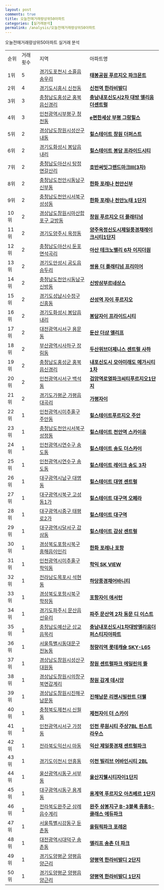 ```yaml
---
layout: post
comments: true
title: 오늘전매거래량상위50아파트
categories: [실거래분석]
permalink: /analysis/오늘전매거래량상위50아파트
---
```


오늘전매거래량상위50아파트 실거래 분석

<table>
  <tr>
    <td>순위</td>
    <td>거래횟수</td>
    <td>지역</td>
    <td>아파트명</td>
  </tr>

  <tr>
    <td>1위</td>
    <td>5</td>
    <td><a href="/apt/경기도포천시소흘읍송우리">경기도포천시 소흘읍송우리</a></td>
    <td colspan="4" style="font-weight: bold;"><a href="/apt/경기도포천시소흘읍송우리태봉공원푸르지오파크몬트">태봉공원 푸르지오 파크몬트</a></td>
  </tr>

  <tr>
    <td>2위</td>
    <td>4</td>
    <td><a href="/apt/경기도시흥시신천동">경기도시흥시 신천동</a></td>
    <td colspan="4" style="font-weight: bold;"><a href="/apt/경기도시흥시신천동신천역한라비발디">신천역 한라비발디</a></td>
  </tr>

  <tr>
    <td>3위</td>
    <td>3</td>
    <td><a href="/apt/충청남도홍성군홍북읍신경리">충청남도홍성군 홍북읍신경리</a></td>
    <td colspan="4" style="font-weight: bold;"><a href="/apt/충청남도홍성군홍북읍신경리충남내포신도시2차대방엘리움더센트럴">충남내포신도시2차 대방 엘리움 더센트럴</a></td>
  </tr>

  <tr>
    <td>4위</td>
    <td>3</td>
    <td><a href="/apt/인천광역시부평구청천동">인천광역시부평구 청천동</a></td>
    <td colspan="4" style="font-weight: bold;"><a href="/apt/인천광역시부평구청천동e편한세상부평그랑힐스">e편한세상 부평 그랑힐스</a></td>
  </tr>

  <tr>
    <td>5위</td>
    <td>2</td>
    <td><a href="/apt/경상남도창원시성산구내동">경상남도창원시성산구 내동</a></td>
    <td colspan="4" style="font-weight: bold;"><a href="/apt/경상남도창원시성산구내동힐스테이트창원더퍼스트">힐스테이트 창원 더퍼스트</a></td>
  </tr>

  <tr>
    <td>6위</td>
    <td>2</td>
    <td><a href="/apt/경기도화성시봉담읍내리">경기도화성시 봉담읍내리</a></td>
    <td colspan="4" style="font-weight: bold;"><a href="/apt/경기도화성시봉담읍내리힐스테이트봉담프라이드시티">힐스테이트 봉담 프라이드시티</a></td>
  </tr>

  <tr>
    <td>7위</td>
    <td>2</td>
    <td><a href="/apt/충청남도아산시탕정면갈산리">충청남도아산시 탕정면갈산리</a></td>
    <td colspan="4" style="font-weight: bold;"><a href="/apt/충청남도아산시탕정면갈산리호반써밋그랜드마크Ⅲ(3차)">호반써밋그랜드마크Ⅲ(3차)</a></td>
  </tr>

  <tr>
    <td>8위</td>
    <td>2</td>
    <td><a href="/apt/충청남도천안시동남구신부동">충청남도천안시동남구 신부동</a></td>
    <td colspan="4" style="font-weight: bold;"><a href="/apt/충청남도천안시동남구신부동한화포레나천안신부">한화 포레나 천안신부</a></td>
  </tr>

  <tr>
    <td>9위</td>
    <td>2</td>
    <td><a href="/apt/충청남도천안시서북구성성동">충청남도천안시서북구 성성동</a></td>
    <td colspan="4" style="font-weight: bold;"><a href="/apt/충청남도천안시서북구성성동한화포레나천안노태1단지">한화 포레나 천안노태 1단지</a></td>
  </tr>

  <tr>
    <td>10위</td>
    <td>2</td>
    <td><a href="/apt/경상남도창원시마산합포구교방동">경상남도창원시마산합포구 교방동</a></td>
    <td colspan="4" style="font-weight: bold;"><a href="/apt/경상남도창원시마산합포구교방동창원푸르지오더플래티넘">창원 푸르지오 더 플래티넘</a></td>
  </tr>

  <tr>
    <td>11위</td>
    <td>2</td>
    <td><a href="/apt/경기도양주시옥정동">경기도양주시 옥정동</a></td>
    <td colspan="4" style="font-weight: bold;"><a href="/apt/경기도양주시옥정동양주옥정신도시제일풍경채레이크시티1단지">양주옥정신도시제일풍경채레이크시티1단지</a></td>
  </tr>

  <tr>
    <td>12위</td>
    <td>2</td>
    <td><a href="/apt/충청남도아산시둔포면석곡리">충청남도아산시 둔포면석곡리</a></td>
    <td colspan="4" style="font-weight: bold;"><a href="/apt/충청남도아산시둔포면석곡리아산테크노밸리6차이지더원">아산 테크노밸리 6차 이지더원</a></td>
  </tr>

  <tr>
    <td>13위</td>
    <td>2</td>
    <td><a href="/apt/경기도안성시공도읍승두리">경기도안성시 공도읍승두리</a></td>
    <td colspan="4" style="font-weight: bold;"><a href="/apt/경기도안성시공도읍승두리쌍용더플래티넘프리미어">쌍용 더 플래티넘 프리미어</a></td>
  </tr>

  <tr>
    <td>14위</td>
    <td>2</td>
    <td><a href="/apt/충청남도천안시동남구신방동">충청남도천안시동남구 신방동</a></td>
    <td colspan="4" style="font-weight: bold;"><a href="/apt/충청남도천안시동남구신방동신방삼부르네상스">신방삼부르네상스</a></td>
  </tr>

  <tr>
    <td>15위</td>
    <td>2</td>
    <td><a href="/apt/경기도성남시수정구신흥동">경기도성남시수정구 신흥동</a></td>
    <td colspan="4" style="font-weight: bold;"><a href="/apt/경기도성남시수정구신흥동산성역자이푸르지오">산성역 자이 푸르지오</a></td>
  </tr>

  <tr>
    <td>16위</td>
    <td>2</td>
    <td><a href="/apt/경기도화성시봉담읍내리">경기도화성시 봉담읍내리</a></td>
    <td colspan="4" style="font-weight: bold;"><a href="/apt/경기도화성시봉담읍내리봉담자이프라이드시티">봉담자이 프라이드시티</a></td>
  </tr>

  <tr>
    <td>17위</td>
    <td>2</td>
    <td><a href="/apt/대전광역시서구용문동">대전광역시서구 용문동</a></td>
    <td colspan="4" style="font-weight: bold;"><a href="/apt/대전광역시서구용문동둔산더샵엘리프">둔산 더샵 엘리프</a></td>
  </tr>

  <tr>
    <td>18위</td>
    <td>2</td>
    <td><a href="/apt/부산광역시사하구장림동">부산광역시사하구 장림동</a></td>
    <td colspan="4" style="font-weight: bold;"><a href="/apt/부산광역시사하구장림동두산위브더제니스센트럴사하">두산위브더제니스 센트럴 사하</a></td>
  </tr>

  <tr>
    <td>19위</td>
    <td>2</td>
    <td><a href="/apt/충청남도홍성군홍북읍신경리">충청남도홍성군 홍북읍신경리</a></td>
    <td colspan="4" style="font-weight: bold;"><a href="/apt/충청남도홍성군홍북읍신경리내포신도시모아미래도메가시티1차">내포신도시 모아미래도 메가시티1차</a></td>
  </tr>

  <tr>
    <td>20위</td>
    <td>2</td>
    <td><a href="/apt/인천광역시서구백석동">인천광역시서구 백석동</a></td>
    <td colspan="4" style="font-weight: bold;"><a href="/apt/인천광역시서구백석동검암역로열파크씨티푸르지오1단지">검암역로열파크씨티푸르지오1단지</a></td>
  </tr>

  <tr>
    <td>21위</td>
    <td>2</td>
    <td><a href="/apt/경기도가평군가평읍대곡리">경기도가평군 가평읍대곡리</a></td>
    <td colspan="4" style="font-weight: bold;"><a href="/apt/경기도가평군가평읍대곡리가평자이">가평자이</a></td>
  </tr>

  <tr>
    <td>22위</td>
    <td>1</td>
    <td><a href="/apt/인천광역시미추홀구주안동">인천광역시미추홀구 주안동</a></td>
    <td colspan="4" style="font-weight: bold;"><a href="/apt/인천광역시미추홀구주안동힐스테이트푸르지오주안">힐스테이트푸르지오 주안</a></td>
  </tr>

  <tr>
    <td>23위</td>
    <td>1</td>
    <td><a href="/apt/충청남도천안시서북구성정동">충청남도천안시서북구 성정동</a></td>
    <td colspan="4" style="font-weight: bold;"><a href="/apt/충청남도천안시서북구성정동힐스테이트천안역스카이움">힐스테이트 천안역 스카이움</a></td>
  </tr>

  <tr>
    <td>24위</td>
    <td>1</td>
    <td><a href="/apt/인천광역시연수구송도동">인천광역시연수구 송도동</a></td>
    <td colspan="4" style="font-weight: bold;"><a href="/apt/인천광역시연수구송도동힐스테이트송도더스카이">힐스테이트 송도 더스카이</a></td>
  </tr>

  <tr>
    <td>25위</td>
    <td>1</td>
    <td><a href="/apt/인천광역시연수구송도동">인천광역시연수구 송도동</a></td>
    <td colspan="4" style="font-weight: bold;"><a href="/apt/인천광역시연수구송도동힐스테이트레이크송도3차">힐스테이트 레이크 송도 3차</a></td>
  </tr>

  <tr>
    <td>26위</td>
    <td>1</td>
    <td><a href="/apt/대구광역시남구대명동">대구광역시남구 대명동</a></td>
    <td colspan="4" style="font-weight: bold;"><a href="/apt/대구광역시남구대명동힐스테이트대명센트럴">힐스테이트 대명 센트럴</a></td>
  </tr>

  <tr>
    <td>27위</td>
    <td>1</td>
    <td><a href="/apt/대구광역시북구고성동1가">대구광역시북구 고성동1가</a></td>
    <td colspan="4" style="font-weight: bold;"><a href="/apt/대구광역시북구고성동1가힐스테이트대구역오페라">힐스테이트 대구역 오페라</a></td>
  </tr>

  <tr>
    <td>28위</td>
    <td>1</td>
    <td><a href="/apt/대구광역시중구태평로2가">대구광역시중구 태평로2가</a></td>
    <td colspan="4" style="font-weight: bold;"><a href="/apt/대구광역시중구태평로2가힐스테이트대구역">힐스테이트 대구역</a></td>
  </tr>

  <tr>
    <td>29위</td>
    <td>1</td>
    <td><a href="/apt/대구광역시달서구감삼동">대구광역시달서구 감삼동</a></td>
    <td colspan="4" style="font-weight: bold;"><a href="/apt/대구광역시달서구감삼동힐스테이트감삼센트럴">힐스테이트 감삼 센트럴</a></td>
  </tr>

  <tr>
    <td>30위</td>
    <td>1</td>
    <td><a href="/apt/경상북도포항시북구흥해읍이인리">경상북도포항시북구 흥해읍이인리</a></td>
    <td colspan="4" style="font-weight: bold;"><a href="/apt/경상북도포항시북구흥해읍이인리한화포레나포항">한화 포레나 포항</a></td>
  </tr>

  <tr>
    <td>31위</td>
    <td>1</td>
    <td><a href="/apt/인천광역시미추홀구학익동">인천광역시미추홀구 학익동</a></td>
    <td colspan="4" style="font-weight: bold;"><a href="/apt/인천광역시미추홀구학익동학익SKVIEW">학익 SK VIEW</a></td>
  </tr>

  <tr>
    <td>32위</td>
    <td>1</td>
    <td><a href="/apt/전라남도목포시석현동">전라남도목포시 석현동</a></td>
    <td colspan="4" style="font-weight: bold;"><a href="/apt/전라남도목포시석현동하당풍경채어바니티">하당풍경채어바니티</a></td>
  </tr>

  <tr>
    <td>33위</td>
    <td>1</td>
    <td><a href="/apt/경상북도포항시북구학잠동">경상북도포항시북구 학잠동</a></td>
    <td colspan="4" style="font-weight: bold;"><a href="/apt/경상북도포항시북구학잠동포항자이애서턴">포항자이 애서턴</a></td>
  </tr>

  <tr>
    <td>34위</td>
    <td>1</td>
    <td><a href="/apt/경기도파주시문산읍선유리">경기도파주시 문산읍선유리</a></td>
    <td colspan="4" style="font-weight: bold;"><a href="/apt/경기도파주시문산읍선유리파주문산역2차동문디이스트">파주 문산역 2차 동문 디 이스트</a></td>
  </tr>

  <tr>
    <td>35위</td>
    <td>1</td>
    <td><a href="/apt/충청남도예산군삽교읍목리">충청남도예산군 삽교읍목리</a></td>
    <td colspan="4" style="font-weight: bold;"><a href="/apt/충청남도예산군삽교읍목리충남내포신도시1차대방엘리움더퍼스티지아파트">충남내포신도시1차대방엘리움더퍼스티지아파트</a></td>
  </tr>

  <tr>
    <td>36위</td>
    <td>1</td>
    <td><a href="/apt/서울특별시동대문구전농동">서울특별시동대문구 전농동</a></td>
    <td colspan="4" style="font-weight: bold;"><a href="/apt/서울특별시동대문구전농동청량리역롯데캐슬SKY-L65">청량리역 롯데캐슬 SKY-L65</a></td>
  </tr>

  <tr>
    <td>37위</td>
    <td>1</td>
    <td><a href="/apt/경상남도창원시성산구대원동">경상남도창원시성산구 대원동</a></td>
    <td colspan="4" style="font-weight: bold;"><a href="/apt/경상남도창원시성산구대원동창원센트럴파크에일린의뜰">창원 센트럴파크 에일린의 뜰</a></td>
  </tr>

  <tr>
    <td>38위</td>
    <td>1</td>
    <td><a href="/apt/경상남도창원시의창구북면감계리">경상남도창원시의창구 북면감계리</a></td>
    <td colspan="4" style="font-weight: bold;"><a href="/apt/경상남도창원시의창구북면감계리창원감계데시앙">창원 감계 데시앙</a></td>
  </tr>

  <tr>
    <td>39위</td>
    <td>1</td>
    <td><a href="/apt/경상남도창원시진해구남문동">경상남도창원시진해구 남문동</a></td>
    <td colspan="4" style="font-weight: bold;"><a href="/apt/경상남도창원시진해구남문동진해남문리젠시빌란트더웰">진해남문 리젠시빌란트 더웰</a></td>
  </tr>

  <tr>
    <td>40위</td>
    <td>1</td>
    <td><a href="/apt/충청북도제천시신월동">충청북도제천시 신월동</a></td>
    <td colspan="4" style="font-weight: bold;"><a href="/apt/충청북도제천시신월동제천자이더스카이">제천자이 더 스카이</a></td>
  </tr>

  <tr>
    <td>41위</td>
    <td>1</td>
    <td><a href="/apt/인천광역시서구가정동">인천광역시서구 가정동</a></td>
    <td colspan="4" style="font-weight: bold;"><a href="/apt/인천광역시서구가정동인천루원시티주상7BL린스트라우스">인천 루원시티 주상7BL 린스트라우스</a></td>
  </tr>

  <tr>
    <td>42위</td>
    <td>1</td>
    <td><a href="/apt/전라북도익산시마동">전라북도익산시 마동</a></td>
    <td colspan="4" style="font-weight: bold;"><a href="/apt/전라북도익산시마동익산제일풍경채센트럴파크">익산 제일풍경채 센트럴파크</a></td>
  </tr>

  <tr>
    <td>43위</td>
    <td>1</td>
    <td><a href="/apt/경기도이천시안흥동">경기도이천시 안흥동</a></td>
    <td colspan="4" style="font-weight: bold;"><a href="/apt/경기도이천시안흥동이천빌리브어바인시티2BL">이천 빌리브 어바인시티 2BL</a></td>
  </tr>

  <tr>
    <td>44위</td>
    <td>1</td>
    <td><a href="/apt/울산광역시동구서부동">울산광역시동구 서부동</a></td>
    <td colspan="4" style="font-weight: bold;"><a href="/apt/울산광역시동구서부동울산지웰시티자이1단지">울산지웰시티자이1단지</a></td>
  </tr>

  <tr>
    <td>45위</td>
    <td>1</td>
    <td><a href="/apt/대구광역시동구용계동">대구광역시동구 용계동</a></td>
    <td colspan="4" style="font-weight: bold;"><a href="/apt/대구광역시동구용계동용계역푸르지오아츠베르1단지">용계역 푸르지오 아츠베르 1단지</a></td>
  </tr>

  <tr>
    <td>46위</td>
    <td>1</td>
    <td><a href="/apt/전라북도완주군삼례읍수계리">전라북도완주군 삼례읍수계리</a></td>
    <td colspan="4" style="font-weight: bold;"><a href="/apt/전라북도완주군삼례읍수계리완주삼봉지구B-3블록중흥S-클래스에듀파크">완주 삼봉지구 B-3블록 중흥S-클래스 에듀파크</a></td>
  </tr>

  <tr>
    <td>47위</td>
    <td>1</td>
    <td><a href="/apt/서울특별시강동구둔촌동">서울특별시강동구 둔촌동</a></td>
    <td colspan="4" style="font-weight: bold;"><a href="/apt/서울특별시강동구둔촌동올림픽파크포레온">올림픽파크 포레온</a></td>
  </tr>

  <tr>
    <td>48위</td>
    <td>1</td>
    <td><a href="/apt/대전광역시대덕구송촌동">대전광역시대덕구 송촌동</a></td>
    <td colspan="4" style="font-weight: bold;"><a href="/apt/대전광역시대덕구송촌동엘리프송촌더파크">엘리프 송촌 더 파크</a></td>
  </tr>

  <tr>
    <td>49위</td>
    <td>1</td>
    <td><a href="/apt/경기도양평군양평읍양근리">경기도양평군 양평읍양근리</a></td>
    <td colspan="4" style="font-weight: bold;"><a href="/apt/경기도양평군양평읍양근리양평역한라비발디2단지">양평역 한라비발디 2단지</a></td>
  </tr>

  <tr>
    <td>50위</td>
    <td>1</td>
    <td><a href="/apt/경기도양평군양평읍양근리">경기도양평군 양평읍양근리</a></td>
    <td colspan="4" style="font-weight: bold;"><a href="/apt/경기도양평군양평읍양근리양평역한라비발디1단지">양평역 한라비발디 1단지</a></td>
  </tr>

</table>
